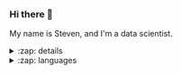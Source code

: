 ### Hi there 👋

My name is Steven, and I'm a data scientist.

<details>
  <summary>:zap: details</summary>

  <img align="left" alt="my github stats" src="https://github-readme-stats-s-lasch.vercel.app/api?username=s-lasch&theme=transparent&include_all_commits=true&rank_icon=github" />
  
</details>

<details>
  <summary>:zap: languages</summary>

  ![Top Langs](https://github-readme-stats.vercel.app/api/top-langs/?username=s-lasch&layout=compact&theme=transparent)

</details>
